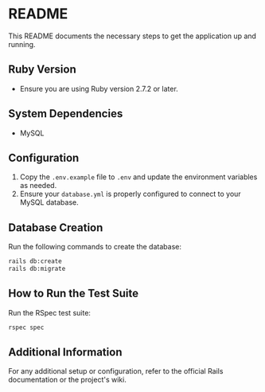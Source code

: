 # README

This README documents the necessary steps to get the application up and running.

## Ruby Version
- Ensure you are using Ruby version 2.7.2 or later.

## System Dependencies
- MySQL

## Configuration
1. Copy the `.env.example` file to `.env` and update the environment variables as needed.
2. Ensure your `database.yml` is properly configured to connect to your MySQL database.

## Database Creation
Run the following commands to create the database:
```sh
rails db:create
rails db:migrate
```

## How to Run the Test Suite
Run the RSpec test suite:
```sh
rspec spec
```

## Additional Information
For any additional setup or configuration, refer to the official Rails documentation or the project's wiki.
